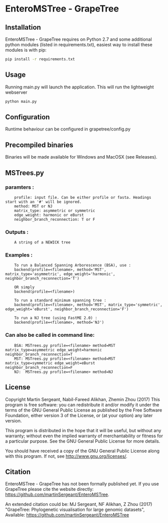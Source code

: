 # EnteroMSTree - GrapeTree

## Installation 
EnteroMSTree - GrapeTree requires on Python 2.7 and some additional python modules (listed in requirements.txt), easiest way to install these modules is with pip:

```bash
pip install -r requirements.txt

```

## Usage
Running main.py will launch the application. This will run the lightweight webserver 
```bash
python main.py

```


## Configuration
Runtime behaviour can be configured in grapetree/config.py 

## Precompiled binaries 
Binaries will be made available for Windows and MacOSX (see Releases).


## MSTrees.py
### paramters :
        profile: input file. Can be either profile or fasta. Headings start with an '#' will be ignored. 
        method: MST or NJ
        matrix_type: asymmetric or symmetric
        edge_weight: harmonic or eBurst
        neighbor_branch_reconnection: T or F
    
### Outputs :
        A string of a NEWICK tree
    
### Examples :
        To run a Balanced Spanning Arborescence (BSA), use :
        backend(profile=<filename>, method='MST', matrix_type='asymmetric', edge_weight='harmonic', neighbor_branch_reconnection='T')
    
        OR simply
        backend(profile=<filename>)
        
        To run a standard minimum spanning tree :
        backend(profile=<filename>, method='MST', matrix_type='symmetric', edge_weight='eBurst', neighbor_branch_reconnection='F')
        
        To run a NJ tree (using FastME 2.0) :
        backend(profile=<filename>, method='NJ')
    
### Can also be called in command line:
        BSA: MSTrees.py profile=<filename> method=MST matrix_type=asymmetric edge_weight=harmonic neighbor_branch_reconnection=T
        MST: MSTrees.py profile=<filename> method=MST matrix_type=symmetric edge_weight=eBurst neighbor_branch_reconnection=F
        NJ:  MSTrees.py profile=<filename> method=NJ


## License
Copyright Martin Sergeant, Nabil-Fareed Alikhan, Zhemin Zhou (2017)
This program is free software: you can redistribute it and/or modify it under the terms of the GNU General Public License as published by the Free Software Foundation, either version 3 of the License, or (at your option) any later version.

This program is distributed in the hope that it will be useful, but without any warranty; without even the implied warranty of merchantability or fitness for a particular purpose. See the GNU General Public License for more details.

You should have received a copy of the GNU General Public License along with this program.  If not, see <http://www.gnu.org/licenses/>.


## Citation
EnteroMSTree - GrapeTree has not been formally published yet. If you use GrapeTree please cite the website directly: https://github.com/martinSergeant/EnteroMSTree.

An extended citation could be:
   MJ Sergeant, NF Alikhan, Z Zhou (2017) "GrapeTree: Phylogenetic visualisation for large genomic datasets", Available: https://github.com/martinSergeant/EnteroMSTree